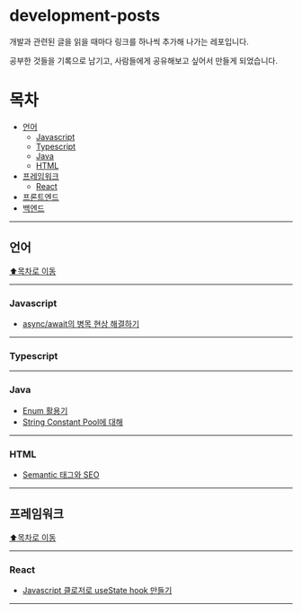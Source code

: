 # development-posts

개발과 관련된 글을 읽을 때마다 링크를 하나씩 추가해 나가는 레포입니다.

공부한 것들을 기록으로 남기고, 사람들에게 공유해보고 싶어서 만들게 되었습니다.

# 목차

- [언어](#언어)
  - [Javascript](#Javascript)
  - [Typescript](#Typescript)
  - [Java](#Java)
  - [HTML](#HTML)
- [프레임워크](#프레임워크)
  - [React](#React)
- [프론트엔드](#프론트엔드)
- [백엔드](#백엔드)

---

## 언어

[⬆목차로 이동](#목차)

---

### Javascript

- [async/await의 병목 현상 해결하기](https://jaeheon.kr/161)

---

### Typescript



---

### Java

- [Enum 활용기](https://woowabros.github.io/tools/2017/07/10/java-enum-uses.html)
- [String Constant Pool에 대해](https://medium.com/@joongwon/string-%EC%9D%98-%EB%A9%94%EB%AA%A8%EB%A6%AC%EC%97%90-%EB%8C%80%ED%95%9C-%EA%B3%A0%EC%B0%B0-57af94cbb6bc)

---

### HTML

- [Semantic 태그와 SEO](https://velog.io/@seongkyun/Semantic-Tag%EB%8A%94-SEO%EC%97%90-%EC%98%81%ED%96%A5%EC%9D%84-%EB%AF%B8%EC%B9%A0%EA%B9%8C)

---

## 프레임워크

[⬆목차로 이동](#목차)

---

### React

- [Javascript 클로저로 useState hook 만들기](https://medium.com/humanscape-tech/%EC%9E%90%EB%B0%94%EC%8A%A4%ED%81%AC%EB%A6%BD%ED%8A%B8-%ED%81%B4%EB%A1%9C%EC%A0%80%EB%A1%9C-hooks%EA%B5%AC%ED%98%84%ED%95%98%EA%B8%B0-3ba74e11fda7)

---
